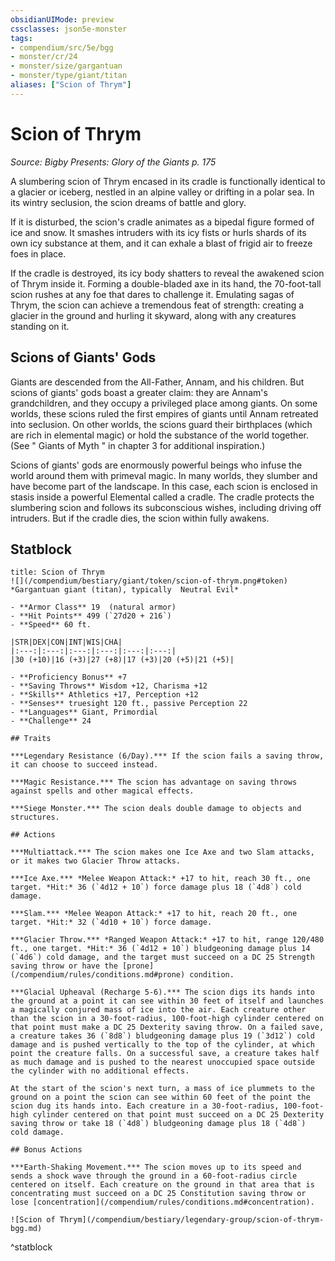 ```yaml
---
obsidianUIMode: preview
cssclasses: json5e-monster
tags:
- compendium/src/5e/bgg
- monster/cr/24
- monster/size/gargantuan
- monster/type/giant/titan
aliases: ["Scion of Thrym"]
---
```

# Scion of Thrym
*Source: Bigby Presents: Glory of the Giants p. 175*  

A slumbering scion of Thrym encased in its cradle is functionally identical to a glacier or iceberg, nestled in an alpine valley or drifting in a polar sea. In its wintry seclusion, the scion dreams of battle and glory.

If it is disturbed, the scion's cradle animates as a bipedal figure formed of ice and snow. It smashes intruders with its icy fists or hurls shards of its own icy substance at them, and it can exhale a blast of frigid air to freeze foes in place.

If the cradle is destroyed, its icy body shatters to reveal the awakened scion of Thrym inside it. Forming a double-bladed axe in its hand, the 70-foot-tall scion rushes at any foe that dares to challenge it. Emulating sagas of Thrym, the scion can achieve a tremendous feat of strength: creating a glacier in the ground and hurling it skyward, along with any creatures standing on it.

## Scions of Giants' Gods

Giants are descended from the All-Father, Annam, and his children. But scions of giants' gods boast a greater claim: they are Annam's grandchildren, and they occupy a privileged place among giants. On some worlds, these scions ruled the first empires of giants until Annam retreated into seclusion. On other worlds, the scions guard their birthplaces (which are rich in elemental magic) or hold the substance of the world together. (See " Giants of Myth " in chapter 3 for additional inspiration.)

Scions of giants' gods are enormously powerful beings who infuse the world around them with primeval magic. In many worlds, they slumber and have become part of the landscape. In this case, each scion is enclosed in stasis inside a powerful Elemental called a cradle. The cradle protects the slumbering scion and follows its subconscious wishes, including driving off intruders. But if the cradle dies, the scion within fully awakens.

## Statblock

```ad-statblock
title: Scion of Thrym
![](/compendium/bestiary/giant/token/scion-of-thrym.png#token)
*Gargantuan giant (titan), typically  Neutral Evil*

- **Armor Class** 19  (natural armor)
- **Hit Points** 499 (`27d20 + 216`)
- **Speed** 60 ft.

|STR|DEX|CON|INT|WIS|CHA|
|:---:|:---:|:---:|:---:|:---:|:---:|
|30 (+10)|16 (+3)|27 (+8)|17 (+3)|20 (+5)|21 (+5)|

- **Proficiency Bonus** +7
- **Saving Throws** Wisdom +12, Charisma +12
- **Skills** Athletics +17, Perception +12
- **Senses** truesight 120 ft., passive Perception 22
- **Languages** Giant, Primordial
- **Challenge** 24

## Traits

***Legendary Resistance (6/Day).*** If the scion fails a saving throw, it can choose to succeed instead.

***Magic Resistance.*** The scion has advantage on saving throws against spells and other magical effects.

***Siege Monster.*** The scion deals double damage to objects and structures.

## Actions

***Multiattack.*** The scion makes one Ice Axe and two Slam attacks, or it makes two Glacier Throw attacks.

***Ice Axe.*** *Melee Weapon Attack:* +17 to hit, reach 30 ft., one target. *Hit:* 36 (`4d12 + 10`) force damage plus 18 (`4d8`) cold damage.

***Slam.*** *Melee Weapon Attack:* +17 to hit, reach 20 ft., one target. *Hit:* 32 (`4d10 + 10`) force damage.

***Glacier Throw.*** *Ranged Weapon Attack:* +17 to hit, range 120/480 ft., one target. *Hit:* 36 (`4d12 + 10`) bludgeoning damage plus 14 (`4d6`) cold damage, and the target must succeed on a DC 25 Strength saving throw or have the [prone](/compendium/rules/conditions.md#prone) condition.

***Glacial Upheaval (Recharge 5-6).*** The scion digs its hands into the ground at a point it can see within 30 feet of itself and launches a magically conjured mass of ice into the air. Each creature other than the scion in a 30-foot-radius, 100-foot-high cylinder centered on that point must make a DC 25 Dexterity saving throw. On a failed save, a creature takes 36 (`8d8`) bludgeoning damage plus 19 (`3d12`) cold damage and is pushed vertically to the top of the cylinder, at which point the creature falls. On a successful save, a creature takes half as much damage and is pushed to the nearest unoccupied space outside the cylinder with no additional effects.

At the start of the scion's next turn, a mass of ice plummets to the ground on a point the scion can see within 60 feet of the point the scion dug its hands into. Each creature in a 30-foot-radius, 100-foot-high cylinder centered on that point must succeed on a DC 25 Dexterity saving throw or take 18 (`4d8`) bludgeoning damage plus 18 (`4d8`) cold damage.

## Bonus Actions

***Earth-Shaking Movement.*** The scion moves up to its speed and sends a shock wave through the ground in a 60-foot-radius circle centered on itself. Each creature on the ground in that area that is concentrating must succeed on a DC 25 Constitution saving throw or lose [concentration](/compendium/rules/conditions.md#concentration).

![Scion of Thrym](/compendium/bestiary/legendary-group/scion-of-thrym-bgg.md)
```
^statblock